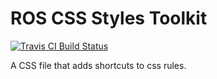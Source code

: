 # ROS CSS Styles Toolkit
[![Travis CI Build Status](https://img.shields.io/travis/com/Richienb/ros-css-styles-toolkit/master.svg?style=for-the-badge)](https://travis-ci.com/Richienb/ros-css-styles-toolkit)

A CSS file that adds shortcuts to css rules.
